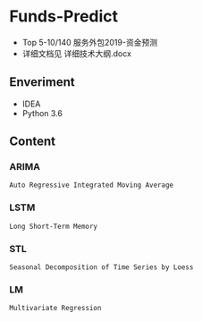 # Funds-Predict
- Top 5-10/140 服务外包2019-资金预测
- 详细文档见 详细技术大纲.docx
## Enveriment
- IDEA
- Python 3.6
## Content
### ARIMA    
    Auto Regressive Integrated Moving Average
### LSTM
    Long Short-Term Memory
### STL
    Seasonal Decomposition of Time Series by Loess 
### LM
    Multivariate Regression


